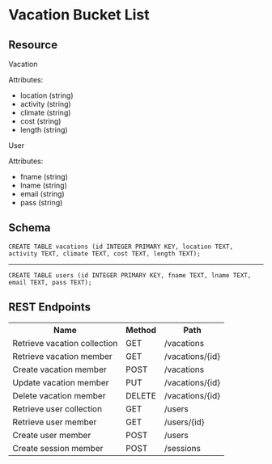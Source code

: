 # Vacation Bucket List
## Resource
<p> Vacation</p>
<p> Attributes:</p>
<ul> 
<li> location (string)
<li> activity (string)
<li> climate (string)
<li> cost (string)
<li> length (string)
</ul>
<p> User</p>
<p> Attributes:</p>
<ul> 
<li> fname (string)
<li> lname (string)
<li> email (string)
<li> pass (string)
</ul>

## Schema

```CREATE TABLE vacations (id INTEGER PRIMARY KEY, location TEXT, activity TEXT, climate TEXT, cost TEXT, length TEXT); ```
***
```CREATE TABLE users (id INTEGER PRIMARY KEY, fname TEXT, lname TEXT, email TEXT, pass TEXT);```

## REST Endpoints

<table>
  <tr>
    <th>Name</th>
    <th>Method</th>
    <th>Path</th>
  </tr>
  <tr>
    <td>Retrieve vacation collection</td>
    <td>GET</td>
    <td>/vacations</td>
  </tr>
  <tr>
    <td>Retrieve vacation member</td>
    <td>GET</td>
    <td>/vacations/{id}</td>
  </tr>
    <tr>
    <td>Create vacation member</td>
    <td>POST</td>
    <td>/vacations</td>
  </tr>
    <tr>
    <td>Update vacation member</td>
    <td>PUT</td>
    <td>/vacations/{id}</td>
  </tr>
    <tr>
    <td>Delete vacation member</td>
    <td>DELETE</td>
    <td>/vacations/{id}</td>
  </tr>
    <tr>
    <td>Retrieve user collection</td>
    <td>GET</td>
    <td>/users</td>
  </tr>
  <tr>
    <td>Retrieve user member</td>
    <td>GET</td>
    <td>/users/{id}</td>
  </tr>
    <tr>
    <td>Create user member</td>
    <td>POST</td>
    <td>/users</td>
  </tr>
    <tr>
    <td>Create session member</td>
    <td>POST</td>
    <td>/sessions</td>

</table>
